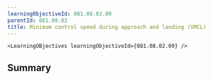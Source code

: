 ```yaml
---
learningObjectiveId: 081.08.02.09
parentId: 081.08.02
title: Minimum control speed during approach and landing (VMCL)
---
```


```tsx eval
<LearningOBjectives learningObjectiveId={081.08.02.09} />
```

## Summary
